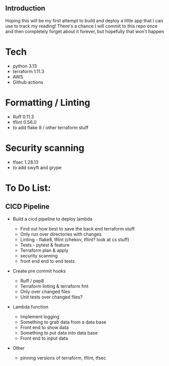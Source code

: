 ## Introduction

Hoping this will be my first attempt to build and deploy a little app that I can use to track my reading! There's a chance I will commit to this repo once and then completely forget about it forever, but hopefully that won't happen

# Tech
* python 3.13
* terraform 1.11.3
* AWS
* Github actions


# Formatting / Linting
* Ruff 0.11.3
* tflint 0.56.0
* to add flake 8 / other terraform stuff

# Security scanning
* tfsec 1.28.13
* to add swyft and grype


# To Do List:

## CICD Pipeline

* Build a cicd pipeline to deploy lambda
    * Find out how best to save the back end terraform stuff
    * Only run over directories with changes
    * Linting - flake8, tflint (chekov, tflint? look at cs stuff)
    * Tests - pytest & feature 
    * Terraform plan & apply
    * security scanning
    * front end end to end tests

* Create pre commit hooks
    * Ruff / pep8
    * Terraform linting & terraform fmt
    * Only over changed files
    * Unit tests over changed files?

* Lambda function
    * Implement logging
    * Something to grab data from a data base
    * Front end to show data
    * Something to put data into data base
    * Front end to input data

* Other 
    * pinning versions of terraform, tflint, tfsec


